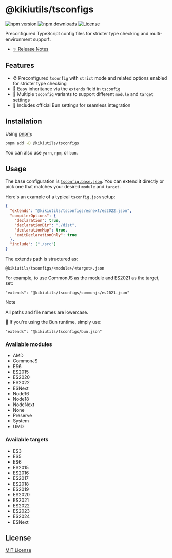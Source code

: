# @kikiutils/tsconfigs

[![npm version][npm-version-src]][npm-version-href]
[![npm downloads][npm-downloads-src]][npm-downloads-href]
[![License][license-src]][license-href]

Preconfigured TypeScript config files for stricter type checking and multi-environment support.

- [✨ Release Notes](./CHANGELOG.md)

## Features

- ⚙️ Preconfigured `tsconfig` with `strict` mode and related options enabled for stricter type checking
- 🧬 Easy inheritance via the `extends` field in `tsconfig`
- 🔀 Multiple `tsconfig` variants to support different `module` and `target` settings
- 🍞 Includes official Bun settings for seamless integration

## Installation

Using [pnpm](https://pnpm.io):

```bash
pnpm add -D @kikiutils/tsconfigs
```

You can also use `yarn`, `npm`, or `bun`.

## Usage

The base configuration is [`tsconfig.base.json`](./tsconfig.base.json).
You can extend it directly or pick one that matches your desired `module` and `target`.

Here's an example of a typical `tsconfig.json` setup:

```json
{
  "extends": "@kikiutils/tsconfigs/esnext/es2022.json",
  "compilerOptions": {
    "declaration": true,
    "declarationDir": "./dist",
    "declarationMap": true,
    "emitDeclarationOnly": true
  },
  "include": ["./src"]
}
```

The extends path is structured as:

```
@kikiutils/tsconfigs/<module>/<target>.json
```

For example, to use CommonJS as the module and ES2021 as the target, set:

```
"extends": "@kikiutils/tsconfigs/commonjs/es2021.json"
```

> [!NOTE]
> All paths and file names are lowercase.
>
> 🍞 If you're using the Bun runtime, simply use:
>
> ```
> "extends": "@kikiutils/tsconfigs/bun.json"
> ```

### Available modules

- AMD
- CommonJS
- ES6
- ES2015
- ES2020
- ES2022
- ESNext
- Node16
- Node18
- NodeNext
- None
- Preserve
- System
- UMD

### Available targets

- ES3
- ES5
- ES6
- ES2015
- ES2016
- ES2017
- ES2018
- ES2019
- ES2020
- ES2021
- ES2022
- ES2023
- ES2024
- ESNext

## License

[MIT License](./LICENSE)

<!-- Badges -->
[npm-version-href]: https://npmjs.com/package/@kikiutils/tsconfigs
[npm-version-src]: https://img.shields.io/npm/v/@kikiutils/tsconfigs/latest.svg?style=flat&colorA=18181B&colorB=28CF8D

[npm-downloads-href]: https://npmjs.com/package/@kikiutils/tsconfigs
[npm-downloads-src]: https://img.shields.io/npm/dm/@kikiutils/tsconfigs.svg?style=flat&colorA=18181B&colorB=28CF8D

[license-href]: https://github.com/kikiutils/node-tsconfigs/blob/main/LICENSE
[license-src]: https://img.shields.io/npm/l/@kikiutils/tsconfigs.svg?style=flat&colorA=18181B&colorB=28CF8D
